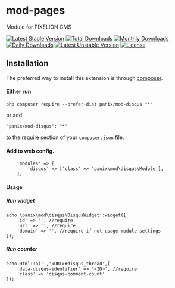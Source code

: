 # mod-pages

Module for PIXELION CMS

[![Latest Stable Version](https://poser.pugx.org/panix/mod-disqus/v/stable)](https://packagist.org/packages/panix/mod-disqus)
[![Total Downloads](https://poser.pugx.org/panix/mod-disqus/downloads)](https://packagist.org/packages/panix/mod-disqus)
[![Monthly Downloads](https://poser.pugx.org/panix/mod-disqus/d/monthly)](https://packagist.org/packages/panix/mod-disqus)
[![Daily Downloads](https://poser.pugx.org/panix/mod-disqus/d/daily)](https://packagist.org/packages/panix/mod-disqus)
[![Latest Unstable Version](https://poser.pugx.org/panix/mod-disqus/v/unstable)](https://packagist.org/packages/panix/mod-disqus)
[![License](https://poser.pugx.org/panix/mod-disqus/license)](https://packagist.org/packages/panix/mod-disqus)


## Installation

The preferred way to install this extension is through [composer](http://getcomposer.org/download/).

#### Either run

```
php composer require --prefer-dist panix/mod-disqus "*"
```

or add

```
"panix/mod-disqus": "*"
```

to the require section of your `composer.json` file.


#### Add to web config.
```
    'modules' => [
        'disqus' => ['class' => 'panix\mod\disqus\Module'],
    ],
```
#### Usage
##### Run widget
```
echo \panix\mod\disqus\DisqusWidget::widget([
    'id' => '', //require
    'url' => '', //require
    'domain' => '', //require if not usage module settings
]);
```

##### Run counter
```
echo Html::a('','<URL>#disqus_thread',[
    'data-disqus-identifier' => '<ID>', //require
    'class' => 'disqus-comment-count'
]);

```
